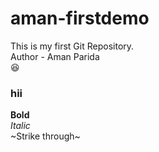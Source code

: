 # aman-firstdemo
This is my first Git Repository.
<br>
Author - Aman Parida
<br>
😆
<br>
### hii
**Bold**
<br>
*Italic*
<br>
~Strike through~
